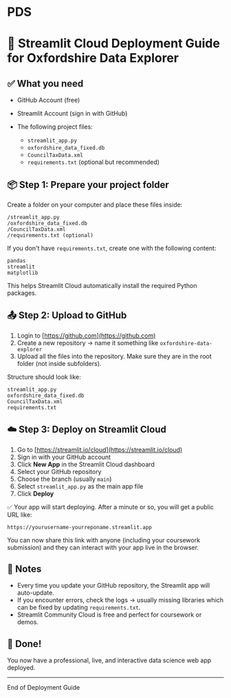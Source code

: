 # PDS
# 🚀 Streamlit Cloud Deployment Guide for Oxfordshire Data Explorer

## ✅ What you need

* GitHub Account (free)
* Streamlit Account (sign in with GitHub)
* The following project files:

  * `streamlit_app.py`
  * `oxfordshire_data_fixed.db`
  * `CouncilTaxData.xml`
  * `requirements.txt` (optional but recommended)

## 📦 Step 1: Prepare your project folder

Create a folder on your computer and place these files inside:

```
/streamlit_app.py
/oxfordshire_data_fixed.db
/CouncilTaxData.xml
/requirements.txt (optional)
```

If you don't have `requirements.txt`, create one with the following content:

```
pandas
streamlit
matplotlib
```

This helps Streamlit Cloud automatically install the required Python packages.

## 📤 Step 2: Upload to GitHub

1. Login to [https://github.com](https://github.com)
2. Create a new repository → name it something like `oxfordshire-data-explorer`
3. Upload all the files into the repository. Make sure they are in the root folder (not inside subfolders).

Structure should look like:

```
streamlit_app.py
oxfordshire_data_fixed.db
CouncilTaxData.xml
requirements.txt
```

## ☁️ Step 3: Deploy on Streamlit Cloud

1. Go to [https://streamlit.io/cloud](https://streamlit.io/cloud)
2. Sign in with your GitHub account
3. Click **New App** in the Streamlit Cloud dashboard
4. Select your GitHub repository
5. Choose the branch (usually `main`)
6. Select `streamlit_app.py` as the main app file
7. Click **Deploy**

✅ Your app will start deploying. After a minute or so, you will get a public URL like:

```
https://yourusername-yourreponame.streamlit.app
```

You can now share this link with anyone (including your coursework submission) and they can interact with your app live in the browser.

## 📌 Notes

* Every time you update your GitHub repository, the Streamlit app will auto-update.
* If you encounter errors, check the logs → usually missing libraries which can be fixed by updating `requirements.txt`.
* Streamlit Community Cloud is free and perfect for coursework or demos.

## 🎉 Done!

You now have a professional, live, and interactive data science web app deployed.

---

End of Deployment Guide
